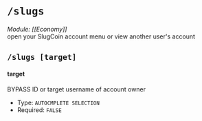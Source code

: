 # `/slugs`
*Module: [[Economy]]*<br>
open your SlugCoin account menu or view another user's account
## `/slugs [target]`
#### target
BYPASS ID or target username of account owner
- Type: `AUTOCMPLETE SELECTION`
- Required: `FALSE`